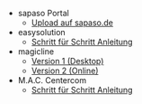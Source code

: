 - sapaso Portal
  - [Upload auf sapaso.de](upload-im-portal)
- easysolution
  - [Schritt für Schritt Anleitung](/easysolution/schritt-fuer-schritt-anleitung.md)
- magicline
  - [Version 1 (Desktop)](/magicline/v1-schritt-fuer-schritt-anleitung.md)
  - [Version 2 (Online)](/magicline/v2-schritt-fuer-schritt-anleitung.md)
- M.A.C. Centercom
  - [Schritt für Schritt Anleitung](/mac-centercom/schritt-fuer-schritt-anleitung.md)
